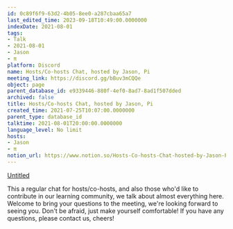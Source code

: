 ```yaml
---
id: 0c89f6f9-63d2-4b05-8ee0-a287cbaa65a7
last_edited_time: 2023-09-18T10:49:00.0000000
indexDate: 2021-08-01
tags:
- Talk
- 2021-08-01
- Jason
- π
platform: Discord
name: Hosts/Co-hosts Chat, hosted by Jason, Pi
meeting_link: https://discord.gg/bBuv3mCQQe
object: page
parent_database_id: e9339446-880f-4ef0-8ad7-8ad1f507dded
archived: false
title: Hosts/Co-hosts Chat, hosted by Jason, Pi
created_time: 2021-07-25T10:07:00.0000000
parent_type: database_id
talktime: 2021-08-01T20:00:00.0000000
language_level: No limit
hosts:
- Jason
- π
notion_url: https://www.notion.so/Hosts-Co-hosts-Chat-hosted-by-Jason-Pi-0c89f6f963d24b058ee0a287cbaa65a7
---
```




[Untitled](https://www.notion.so/cb083fc4f0b7459aa5afe1900ef25a1f)   


This a regular chat for hosts/co-hosts, and also those who'd like to contribute in our learning community, we talk about almost everything here. Welcome to bring your questions to the meeting, we're looking forward to seeing you. Don't be afraid, just make yourself comfortable!
If you have any questions, please contact us, cheers!







